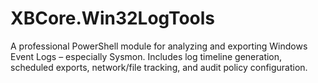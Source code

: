 # XBCore.Win32LogTools
A professional PowerShell module for analyzing and exporting Windows Event Logs – especially Sysmon. Includes log timeline generation, scheduled exports, network/file tracking, and audit policy configuration.

